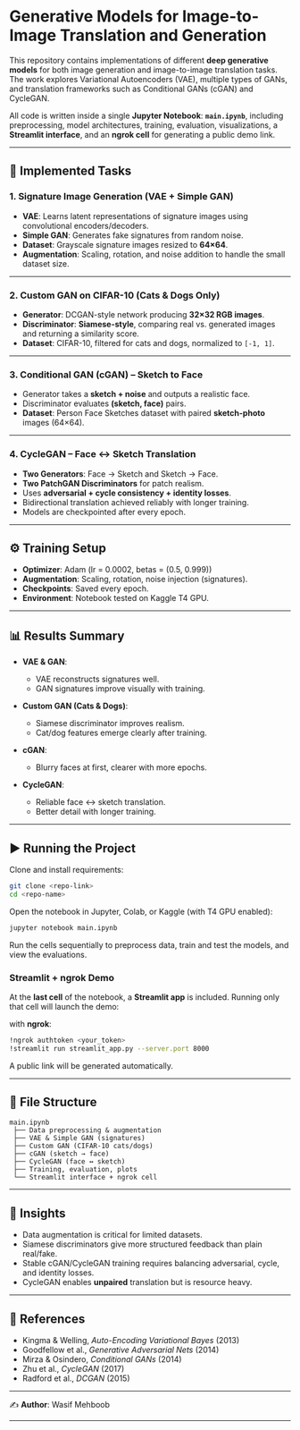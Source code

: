 # Generative Models for Image-to-Image Translation and Generation

This repository contains implementations of different **deep generative models** for both image generation and image-to-image translation tasks. The work explores Variational Autoencoders (VAE), multiple types of GANs, and translation frameworks such as Conditional GANs (cGAN) and CycleGAN.

All code is written inside a single **Jupyter Notebook**: **`main.ipynb`**, including preprocessing, model architectures, training, evaluation, visualizations, a **Streamlit interface**, and an **ngrok cell** for generating a public demo link.

---

## 📌 Implemented Tasks

### 1. Signature Image Generation (VAE + Simple GAN)

* **VAE**: Learns latent representations of signature images using convolutional encoders/decoders.
* **Simple GAN**: Generates fake signatures from random noise.
* **Dataset**: Grayscale signature images resized to **64×64**.
* **Augmentation**: Scaling, rotation, and noise addition to handle the small dataset size.

---

### 2. Custom GAN on CIFAR-10 (Cats & Dogs Only)

* **Generator**: DCGAN-style network producing **32×32 RGB images**.
* **Discriminator**: **Siamese-style**, comparing real vs. generated images and returning a similarity score.
* **Dataset**: CIFAR-10, filtered for cats and dogs, normalized to `[-1, 1]`.

---

### 3. Conditional GAN (cGAN) – Sketch to Face

* Generator takes a **sketch + noise** and outputs a realistic face.
* Discriminator evaluates **(sketch, face)** pairs.
* **Dataset**: Person Face Sketches dataset with paired **sketch-photo** images (64×64).

---

### 4. CycleGAN – Face ↔ Sketch Translation

* **Two Generators**: Face → Sketch and Sketch → Face.
* **Two PatchGAN Discriminators** for patch realism.
* Uses **adversarial + cycle consistency + identity losses**.
* Bidirectional translation achieved reliably with longer training.
* Models are checkpointed after every epoch.

---

## ⚙️ Training Setup

* **Optimizer**: Adam (lr = 0.0002, betas = (0.5, 0.999))
* **Augmentation**: Scaling, rotation, noise injection (signatures).
* **Checkpoints**: Saved every epoch.
* **Environment**: Notebook tested on Kaggle T4 GPU.

---

## 📊 Results Summary

* **VAE & GAN**:

  * VAE reconstructs signatures well.
  * GAN signatures improve visually with training.

* **Custom GAN (Cats & Dogs)**:

  * Siamese discriminator improves realism.
  * Cat/dog features emerge clearly after training.

* **cGAN**:

  * Blurry faces at first, clearer with more epochs.

* **CycleGAN**:

  * Reliable face ↔ sketch translation.
  * Better detail with longer training.

---

## ▶️ Running the Project

Clone and install requirements:

```bash
git clone <repo-link>
cd <repo-name>
```

Open the notebook in Jupyter, Colab, or Kaggle (with T4 GPU enabled):

```bash
jupyter notebook main.ipynb
```

Run the cells sequentially to preprocess data, train and test the models, and view the evaluations.

### Streamlit + ngrok Demo

At the **last cell** of the notebook, a **Streamlit app** is included. Running only that cell will launch the demo:

with **ngrok**:

```bash
!ngrok authtoken <your_token>
!streamlit run streamlit_app.py --server.port 8000
```

A public link will be generated automatically.

---

## 📂 File Structure

```
main.ipynb
 ├── Data preprocessing & augmentation
 ├── VAE & Simple GAN (signatures)
 ├── Custom GAN (CIFAR-10 cats/dogs)
 ├── cGAN (sketch → face)
 ├── CycleGAN (face ↔ sketch)
 ├── Training, evaluation, plots
 └── Streamlit interface + ngrok cell
```

---

## 🔑 Insights

* Data augmentation is critical for limited datasets.
* Siamese discriminators give more structured feedback than plain real/fake.
* Stable cGAN/CycleGAN training requires balancing adversarial, cycle, and identity losses.
* CycleGAN enables **unpaired** translation but is resource heavy.

---

## 📖 References

* Kingma & Welling, *Auto-Encoding Variational Bayes* (2013)
* Goodfellow et al., *Generative Adversarial Nets* (2014)
* Mirza & Osindero, *Conditional GANs* (2014)
* Zhu et al., *CycleGAN* (2017)
* Radford et al., *DCGAN* (2015)

---

✍️ **Author**: Wasif Mehboob

---
